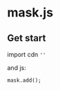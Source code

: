 # mask.js

## Get start

import cdn 
<code>'<script src="mask.js"></script>'</code>

and js:

<code>mask.add(<css selector>);</code>

